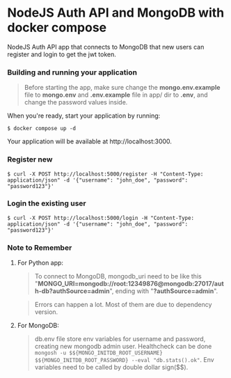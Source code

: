 # NodeJS Auth API and MongoDB with docker compose

NodeJS Auth API app that connects to MongoDB that new users can register and login to get the jwt token.

### Building and running your application

>Before starting the app, make sure change the **mongo.env.example** file to **mongo.env** and **.env.example** file in app/ dir to **.env**, and change the password values inside.

When you're ready, start your application by running:

`$ docker compose up -d`

Your application will be available at http://localhost:3000.

### Register new
``$ curl -X POST http://localhost:5000/register -H "Content-Type: application/json" -d '{"username": "john_doe", "password": "password123"}'``

### Login the existing user
``$ curl -X POST http://localhost:5000/login -H "Content-Type: application/json" -d '{"username": "john_doe", "password": "password123"}'``

### Note to Remember

1. For Python app:
    >To connect to MongoDB, mongodb_uri need to be like this "**MONGO_URI=mongodb://root:12349876@mongodb:27017/auth-db?authSource=admin**", ending with "**?authSource=admin**".

    >Errors can happen a lot. Most of them are due to dependency version.
    
2. For MongoDB:
    >db.env file store env variables for username and password, creating new mongodb admin user. Healthcheck can be done ```mongosh -u $${MONGO_INITDB_ROOT_USERNAME} $${MONGO_INITDB_ROOT_PASSWORD} --eval "db.stats().ok"```. Env variables need to be called by double dollar sign(\$\$). 


